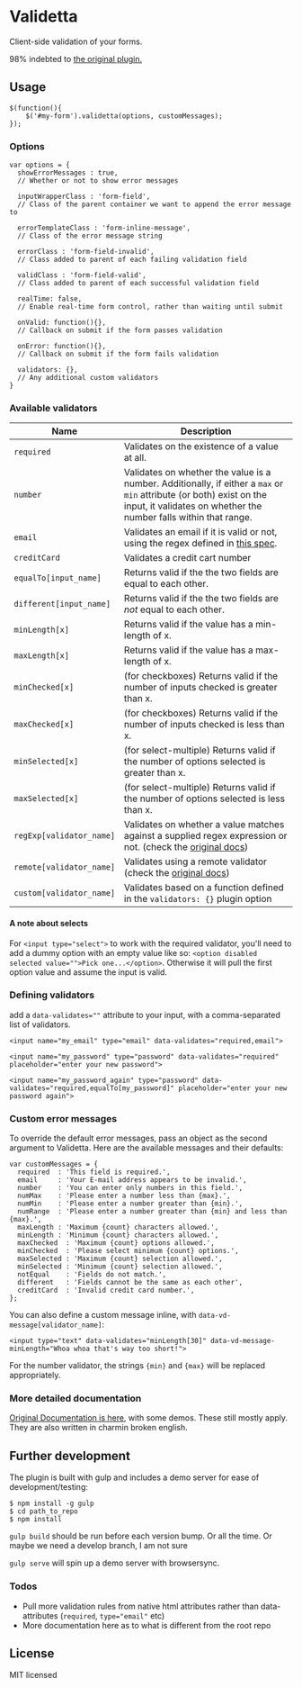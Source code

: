 # Validetta

Client-side validation of your forms.

98% indebted to [the original plugin.](http://lab.hasanaydogdu.com/validetta)

## Usage
```
$(function(){
	$('#my-form').validetta(options, customMessages);
});
```
### Options

```
var options = {
  showErrorMessages : true,
  // Whether or not to show error messages

  inputWrapperClass : 'form-field',
  // Class of the parent container we want to append the error message to

  errorTemplateClass : 'form-inline-message',
  // Class of the error message string

  errorClass : 'form-field-invalid',
  // Class added to parent of each failing validation field

  validClass : 'form-field-valid',
  // Class added to parent of each successful validation field

  realTime: false,
  // Enable real-time form control, rather than waiting until submit

  onValid: function(){},
  // Callback on submit if the form passes validation

  onError: function(){},
  // Callback on submit if the form fails validation

  validators: {},
  // Any additional custom validators
}
```


### Available validators

| Name | Description |
| --- | --- |
| `required` | Validates on the existence of a value at all. |
| `number` | Validates on whether the value is a number. Additionally, if either a `max` or `min` attribute (or both) exist on the input, it validates on whether the number falls within that range.|
| `email` | Validates an email if it is valid or not, using the regex defined in [this spec](https://html.spec.whatwg.org/multipage/forms.html#states-of-the-type-attribute). |
| `creditCard` | Validates a credit cart number |
| `equalTo[input_name]` | Returns valid if the the two fields are equal to each other. |
| `different[input_name]` | Returns valid if the the two fields are _not_ equal to each other. |
| `minLength[x]` | Returns valid if the value has a min-length of x. |
| `maxLength[x]` | Returns valid if the value has a max-length of x. |
| `minChecked[x]` | (for checkboxes) Returns valid if the number of inputs checked is greater than x. |
| `maxChecked[x]` | (for checkboxes) Returns valid if the number of inputs checked is less than x. |
| `minSelected[x]` | (for select-multiple) Returns valid if the number of options selected is greater than x. |
| `maxSelected[x]` | (for select-multiple) Returns valid if the number of options selected is less than x. |
| `regExp[validator_name]` | Validates on whether a value matches against a supplied regex expression or not. (check the [original docs](http://lab.hasanaydogdu.com/validetta/#documentation))|
| `remote[validator_name]` | Validates using a remote validator (check the [original docs](http://lab.hasanaydogdu.com/validetta/#documentation)) |
| `custom[validator_name]` | Validates based on a function defined in the `validators: {}` plugin option |

#### A note about selects

For `<input type="select">` to work with the required validator, you'll need to add a dummy option with an empty value like so: `<option disabled selected value="">Pick one...</option>`. Otherwise it will pull the first option value and assume the input is valid.

### Defining validators

add a `data-validates=""` attribute to your input, with a comma-separated list of validators.

```
<input name="my_email" type="email" data-validates="required,email">

<input name="my_password" type="password" data-validates="required" placeholder="enter your new password">

<input name="my_password_again" type="password" data-validates="required,equalTo[my_password]" placeholder="enter your new password again">
```

### Custom error messages

To override the default error messages, pass an object as the second argument to Validetta. Here are the available messages and their defaults:
```
var customMessages = {
  required  : 'This field is required.',
  email     : 'Your E-mail address appears to be invalid.',
  number    : 'You can enter only numbers in this field.',
  numMax    : 'Please enter a number less than {max}.',
  numMin    : 'Please enter a number greater than {min}.',
  numRange  : 'Please enter a number greater than {min} and less than {max}.',
  maxLength : 'Maximum {count} characters allowed.',
  minLength : 'Minimum {count} characters allowed.',
  maxChecked  : 'Maximum {count} options allowed.',
  minChecked  : 'Please select minimum {count} options.',
  maxSelected : 'Maximum {count} selection allowed.',
  minSelected : 'Minimum {count} selection allowed.',
  notEqual    : 'Fields do not match.',
  different   : 'Fields cannot be the same as each other',
  creditCard  : 'Invalid credit card number.',
};
```

You can also define a custom message inline, with `data-vd-message[validator_name]`:

```
<input type="text" data-validates="minLength[30]" data-vd-message-minLength="Whoa whoa that's way too short!">
```

For the number validator, the strings `{min}` and `{max}` will be replaced appropriately.



### More detailed documentation
[Original Documentation is here](http://lab.hasanaydogdu.com/validetta/#documentation), with some demos. These still mostly apply. They are also written in charmin broken english.


## Further development
The plugin is built with gulp and includes a demo server for ease of development/testing:

```
$ npm install -g gulp
$ cd path_to_repo
$ npm install
```

`gulp build` should be run before each version bump. Or all the time. Or maybe we need a develop branch, I am not sure

`gulp serve` will spin up a demo server with browsersync.

### Todos
 - Pull more validation rules from native html attributes rather than data-attributes (`required`, `type="email"` etc)
 - More documentation here as to what is different from the root repo

## License

MIT licensed
